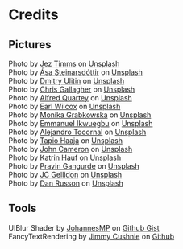 # Credits

## Pictures
Photo by [Jez Timms](https://unsplash.com/@jeztimms?utm_source=unsplash&utm_medium=referral&utm_content=creditCopyText) on [Unsplash](https://unsplash.com/es/s/fotos/spark?utm_source=unsplash&utm_medium=referral&utm_content=creditCopyText)
<br>
Photo by [Ása Steinarsdóttir](https://unsplash.com/@asast?utm_source=unsplash&utm_medium=referral&utm_content=creditCopyText) on [Unsplash](https://unsplash.com/es/s/fotos/volcano?utm_source=unsplash&utm_medium=referral&utm_content=creditCopyText)
<br>
Photo by [Dmitry Ulitin](https://unsplash.com/@dm_dm?utm_source=unsplash&utm_medium=referral&utm_content=creditCopyText) on [Unsplash](https://unsplash.com/es?utm_source=unsplash&utm_medium=referral&utm_content=creditCopyText)
  <br>
  Photo by [Chris Gallagher](https://unsplash.com/@chriswebdog?utm_source=unsplash&utm_medium=referral&utm_content=creditCopyText) on [Unsplash](https://unsplash.com/s/photos/flood?utm_source=unsplash&utm_medium=referral&utm_content=creditCopyText)
  <br>
  Photo by [Alfred Quartey](https://unsplash.com/@aquartey_?utm_source=unsplash&utm_medium=referral&utm_content=creditCopyText) on [Unsplash](https://unsplash.com/s/photos/saliva?utm_source=unsplash&utm_medium=referral&utm_content=creditCopyText)
  <br>
  Photo by [Earl Wilcox](https://unsplash.com/@earl_plannerzone?utm_source=unsplash&utm_medium=referral&utm_content=creditCopyText) on [Unsplash](https://unsplash.com/s/photos/clay?utm_source=unsplash&utm_medium=referral&utm_content=creditCopyText)
  <br> 
  Photo by [Monika Grabkowska](https://unsplash.com/@moniqa?utm_source=unsplash&utm_medium=referral&utm_content=creditCopyText) on [Unsplash](https://unsplash.com/s/photos/potato?utm_source=unsplash&utm_medium=referral&utm_content=creditCopyText)
  <br>
  Photo by [Emmanuel Ikwuegbu](https://unsplash.com/@emmages?utm_source=unsplash&utm_medium=referral&utm_content=creditCopyText) on [Unsplash](https://unsplash.com/s/photos/speak?utm_source=unsplash&utm_medium=referral&utm_content=creditCopyText)
  <br>
  Photo by [Alejandro Tocornal](https://unsplash.com/@tocornal92?utm_source=unsplash&utm_medium=referral&utm_content=creditCopyText) on [Unsplash](https://unsplash.com/s/photos/danger?utm_source=unsplash&utm_medium=referral&utm_content=creditCopyText)
  <br>
  Photo by [Tapio Haaja](https://unsplash.com/@tap5a?utm_source=unsplash&utm_medium=referral&utm_content=creditCopyText) on [Unsplash](https://unsplash.com/s/photos/tram?utm_source=unsplash&utm_medium=referral&utm_content=creditCopyText)
  <br>
  Photo by [John Cameron](https://unsplash.com/@john_cameron?utm_source=unsplash&utm_medium=referral&utm_content=creditCopyText) on [Unsplash](https://unsplash.com/s/photos/battery?utm_source=unsplash&utm_medium=referral&utm_content=creditCopyText)
  <br>
  Photo by [Katrin Hauf](https://unsplash.com/@trine?utm_source=unsplash&utm_medium=referral&utm_content=creditCopyText) on [Unsplash](https://unsplash.com/s/photos/telephone?utm_source=unsplash&utm_medium=referral&utm_content=creditCopyText)
  <br>
  Photo by [Pravin Gangurde](https://unsplash.com/@pravin_722?utm_source=unsplash&utm_medium=referral&utm_content=creditCopyText) on [Unsplash](https://unsplash.com/s/photos/lizard?utm_source=unsplash&utm_medium=referral&utm_content=creditCopyText)
  <br>
  Photo by [JC Gellidon](https://unsplash.com/@jcgellidon?utm_source=unsplash&utm_medium=referral&utm_content=creditCopyText) on [Unsplash](https://unsplash.com/s/photos/smile?utm_source=unsplash&utm_medium=referral&utm_content=creditCopyText)
  <br>
  Photo by [Dan Russon](https://unsplash.com/es/@danrusson?utm_source=unsplash&utm_medium=referral&utm_content=creditCopyText) on [Unsplash](https://unsplash.com/s/photos/pheasant?utm_source=unsplash&utm_medium=referral&utm_content=creditCopyText)
  <br>




## Tools
UIBlur Shader by [JohannesMP](https://gist.github.com/JohannesMP) on [Github Gist](https://gist.github.com/JohannesMP/7d62f282705169a2855a0aac315ff381)
<br>
FancyTextRendering by [Jimmy Cushnie](https://github.com/JimmyCushnie) on [Github](https://github.com/JimmyCushnie/FancyTextRendering)

